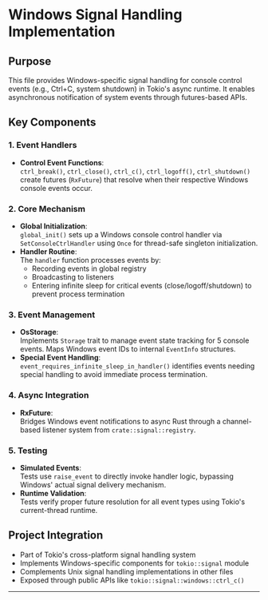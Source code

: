 # Windows Signal Handling Implementation

## Purpose
This file provides Windows-specific signal handling for console control events (e.g., Ctrl+C, system shutdown) in Tokio's async runtime. It enables asynchronous notification of system events through futures-based APIs.

## Key Components

### 1. Event Handlers
- **Control Event Functions**:  
  `ctrl_break()`, `ctrl_close()`, `ctrl_c()`, `ctrl_logoff()`, `ctrl_shutdown()` create futures (`RxFuture`) that resolve when their respective Windows console events occur.

### 2. Core Mechanism
- **Global Initialization**:  
  `global_init()` sets up a Windows console control handler via `SetConsoleCtrlHandler` using `Once` for thread-safe singleton initialization.
- **Handler Routine**:  
  The `handler` function processes events by:
  - Recording events in global registry
  - Broadcasting to listeners
  - Entering infinite sleep for critical events (close/logoff/shutdown) to prevent process termination

### 3. Event Management
- **OsStorage**:  
  Implements `Storage` trait to manage event state tracking for 5 console events. Maps Windows event IDs to internal `EventInfo` structures.
- **Special Event Handling**:  
  `event_requires_infinite_sleep_in_handler()` identifies events needing special handling to avoid immediate process termination.

### 4. Async Integration
- **RxFuture**:  
  Bridges Windows event notifications to async Rust through a channel-based listener system from `crate::signal::registry`.

### 5. Testing
- **Simulated Events**:  
  Tests use `raise_event` to directly invoke handler logic, bypassing Windows' actual signal delivery mechanism.
- **Runtime Validation**:  
  Tests verify proper future resolution for all event types using Tokio's current-thread runtime.

## Project Integration
- Part of Tokio's cross-platform signal handling system
- Implements Windows-specific components for `tokio::signal` module
- Complements Unix signal handling implementations in other files
- Exposed through public APIs like `tokio::signal::windows::ctrl_c()`

---

